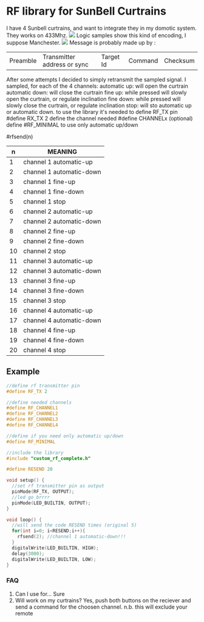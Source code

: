 # RF library for SunBell Curtrains

I have 4 Sunbell curtrains, and want to integrate they in my domotic system. 
They works on 433Mhz.
![](https://bitbucket.org/dariobocc/sunbell_rf/src/master/images/multisample.jpg?raw=true)
Logic samples show this kind of encoding, I suppose Manchester.
![](https://bitbucket.org/dariobocc/sunbell_rf/src/master/images/singleframe.jpg?raw=true)
Message is probably made up by :

||||||
| ------------ | ------------ | ------------ | ------------ | ------------ |
| Preamble | Transmitter address or sync | Target Id | Command | Checksum | 

After some attempts I decided to simply retransmit the sampled signal.
I sampled, for each of the 4 channels:
automatic up: will open the curtrain
automatic down: will close the curtrain
fine up: while pressed will slowly open the curtrain, or regulate inclination
fine down: while pressed will slowly close the curtrain, or regulate inclination
stop: will sto automatic up or automatic down.
to use the library it's needed to 
define RF_TX pin					#define RX_TX 2
define the channel needed	#define CHANNELx
(optional) define #RF_MINIMAL to use only automatic up/down

#rfsend(n)

|n |  MEANING
| ------------ | ------------ |
| 1 |  channel 1 automatic-up
| 2 | channel 1 automatic-down
 |3 |channel 1 fine-up
 |4 |  channel 1 fine-down
 |5 |  channel 1 stop
 |6 | channel 2 automatic-up
 |7 |  channel 2 automatic-down
 |8 |  channel 2 fine-up
 |9 |  channel 2 fine-down
 |10|  channel 2 stop
 |11|  channel 3 automatic-up
 |12| channel 3 automatic-down
 |13|  channel 3 fine-up
 |14| channel 3 fine-down
 |15|  channel 3 stop
 |16|  channel 4 automatic-up
 |17|  channel 4 automatic-down
 |18|  channel 4 fine-up
 |19|  channel 4 fine-down
 |20|  channel 4 stop


## Example
```c
//define rf transmitter pin
#define RF_TX 2

//define needed channels
#define RF_CHANNEL1
#define RF_CHANNEL2
#define RF_CHANNEL3
#define RF_CHANNEL4

//define if you need only automatic up/down
#define RF_MINIMAL

//include the library
#include "custom_rf_complete.h"

#define RESEND 20

void setup() {
  //set rf transmitter pin as output
  pinMode(RF_TX, OUTPUT);
  //led go brrrr
  pinMode(LED_BUILTIN, OUTPUT);
}

void loop() {
  //will send the code RESEND times (original 5)
  for(int i=0; i<RESEND;i++){
    rfsend(2); //channel 1 automatic-down!!!
  }
  digitalWrite(LED_BUILTIN, HIGH);
  delay(3000);
  digitalWrite(LED_BUILTIN, LOW);
}
```

### FAQ
1) Can I use for... Sure
2) Will work on my curtrains? Yes, push both buttons on the reciever and send a command for the choosen channel. 
n.b. this will exclude your remote